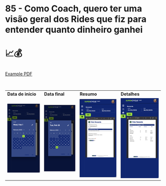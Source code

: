 # 85 - Como Coach, quero ter uma visão geral dos Rides que fiz para entender quanto dinheiro ganhei

# 📈💰

##





<a href="ride-rewards.pdf">Example PDF</a>


<br>
<table>
 <tr> 
    <td> <b>Data de início</b> </td>
    <td> <b>Data final</b> </td>
    <td> <b>Resumo</b> </td>
    <td> <b>Detalhes</b> </td>
 </tr>
 <tr>
    <td><img src="1.png" width="300" title="Edit"></td>
    <td><img src="2.png" width="300" title="View"></td>
    <td><img src="3.png" width="300" title="View"></td>
    <td><img src="4.png" width="300" title="View"></td>
</tr>
</table>
